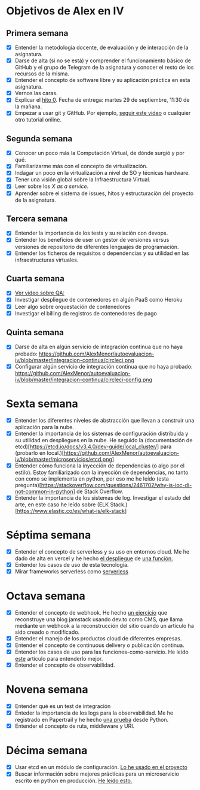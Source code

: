 # Objetivos de Alex en IV

## Primera semana

- [x] Entender la metodología docente, de evaluación y de interacción de la asignatura.
- [x] Darse de alta (si no se está) y comprender el funcionamiento básico de GitHub y el grupo de Telegram de la asignatura y conocer el resto de los recursos de la misma.
- [x] Entender el concepto de software libre y su aplicación práctica en esta asignatura.
- [x] Vernos las caras.
- [x] Explicar el [hito 0](http://jj.github.io/IV/documentos/proyecto/0.Repositorio). Fecha de entrega: martes 29 de septiembre, 11:30 de la mañana.
- [x] Empezar a usar git y GitHub. Por ejemplo, [seguir este vídeo](https://www.youtube.com/watch?v=gmXyJI01qa8) o cualquier otro tutorial online.

## Segunda semana

- [x] Conocer un poco más la Computación Virtual, de dónde surgió y por qué.
- [x] Familiarizarme más con el concepto de virtualización.
- [x] Indagar un poco en la virtualización a nivel de SO y técnicas hardware.
- [x] Tener una visión global sobre la Infraestructura Virtual.
- [x] Leer sobre los _X as a service_.
- [x] Aprender sobre el sistema de issues, hitos y estructuración del proyecto de la asignatura.

## Tercera semana

- [x] Entender la importancia de los tests y su relación con devops.
- [x] Entender los beneficios de user un gestor de versiones versus versiones de repositorio de diferentes lenguajes de programación.
- [x] Entender los ficheros de requisitos o dependencias y su utilidad en las infraestructuras virtuales.

## Cuarta semana

- [x] [Ver video sobre QA:](https://youtu.be/wD_og-3KOsE)
- [x] Investigar despliegue de contenedores en algún PaaS como Heroku
- [x] Leer algo sobre orquestación de contenedores
- [x] Investigar el billing de registros de contenedores de pago

## Quinta semana

- [x] Darse de alta en algún servicio de integración continua que no haya probado: https://github.com/AlexMenor/autoevaluacion-iv/blob/master/integracion-continua/circleci.png
- [x] Configurar algún servicio de integración continua que no haya probado: https://github.com/AlexMenor/autoevaluacion-iv/blob/master/integracion-continua/circleci-config.png

# Sexta semana

- [x] Entender los diferentes niveles de abstracción que llevan a construir una aplicación para la nube.
- [x] Entender la importancia de los sistemas de configuración distribuida y su utilidad en despliegues en la nube.
      He seguido la (documentación de etcd)[https://etcd.io/docs/v3.4.0/dev-guide/local_cluster/] para (probarlo en local.)[https://github.com/AlexMenor/autoevaluacion-iv/blob/master/microservicios/etcd.png]
- [x] Entender cómo funciona la inyección de dependencias (o algo por el estilo).
      Estoy familiarizado con la inyección de dependencias, no tanto con como se implementa en python, por eso me he leído (esta pregunta)[https://stackoverflow.com/questions/2461702/why-is-ioc-di-not-common-in-python] de Stack Overflow.
- [x] Entender la importancia de los sistemas de log.
      Investigar el estado del arte, en este caso he leído sobre (ELK Stack.)[https://www.elastic.co/es/what-is/elk-stack]

# Séptima semana

- [x] Entender el concepto de serverless y su uso en entornos cloud. Me he dado de alta en vercel y he hecho [el despliegue](https://serverless-vercel-seven.vercel.app/api/date) de [una función.](https://github.com/AlexMenor/serverless-vercel)
- [x] Entender los casos de uso de esta tecnología.
- [x] Mirar frameworks serverless como [serverless](https://www.serverless.com/framework/docs/getting-started/)

# Octava semana

- [x] Entender el concepto de webhook. He hecho [un ejercicio](https://github.com/AlexMenor/autoevaluacion-iv/blob/master/serverless/webhook.md) que reconstruye una blog jamstack usando dev.to como CMS, que llama mediante un webhook a la reconstrucción del sitio cuando un artículo ha sido creado o modificado.
- [x] Entender el manejo de los productos cloud de diferentes empresas.
- [x] Entender el concepto de continuous delivery o publicación continua.
- [x] Entender los casos de uso para las funciones-como-servicio. He leído [este](https://martinfowler.com/articles/serverless.html) artículo para entenderlo mejor.
- [x] Entender el concepto de observabilidad.

# Novena semana

- [x] Entender qué es un test de integración
- [x] Enteder la importancia de los logs para la observabilidad. Me he registrado en Papertrail y he hecho [una prueba](https://github.com/AlexMenor/autoevaluacion-iv/tree/master/microservicios/logging) desde Python.
- [x] Entender el concepto de ruta, middleware y URI.

# Décima semana

- [x] Usar etcd en un módulo de configuración. [Lo he usado en el proyecto](https://github.com/AlexMenor/que-vemos/blob/master/app/config/config.py)
- [x] Buscar información sobre mejores prácticas para un microservicio escrito en python en producción. [He leído esto.](https://fastapi.tiangolo.com/deployment/manually/)
